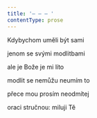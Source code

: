 ```yaml
---
title: '– – – '
contentType: prose
---
```


Kdybychom uměli být sami

jenom se svými modlitbami

ale je Bože je mi líto

modlit se nemůžu neumím to

přece mou prosím neodmítej

oraci stručnou: miluji Tě
